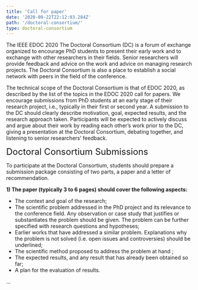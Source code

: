 ```yaml
---
title: 'Call for paper'
date: '2020-09-22T22:12:03.284Z'
path: '/doctoral-consortium/'
type: doctoral-consortium
---
```


The IEEE EDOC 2020 The Doctoral Consortium (DC) is a forum of exchange organized to encourage PhD students to present their early work and to exchange with other researchers in their fields. Senior researchers will provide feedback and advice on the work and advice on managing research projects. The Doctoral Consortium is also a place to establish a social network with peers in the field of the conference.

The technical scope of the Doctoral Consortium is that of EDOC 2020, as described by the list of the topics in the EDOC 2020 call for papers. We encourage submissions from PhD students at an early stage of their research project, i.e., typically in their first or second year. A submission to the DC should clearly describe motivation, goal, expected results, and the research approach taken. Participants will be expected to actively discuss and argue about their work by reading each other’s work prior to the DC, giving a presentation at the Doctoral Consortium, debating together, and listening to senior researchers’ feedback.

<div style="font-size:18pt;">Doctoral Consortium Submissions</div>

To participate at the Doctoral Consortium, students should prepare a submission package consisting of two parts, a paper and a letter of recommendation.

**1) The paper (typically 3 to 6 pages) should cover the following aspects:**

- The context and goal of the research;
- The scientific problem addressed in the PhD project and its relevance to the conference field. Any observation or case study that justifies or substantiates the problem should be given. The problem can be further specified with research questions and hypotheses;
- Earlier works that have addressed a similar problem. Explanations why the problem is not solved (i.e. open issues and controversies) should be underlined;
- The scientific method proposed to address the problem at hand ;
- The expected results, and any result that has already been obtained so far;
- A plan for the evaluation of results.

...